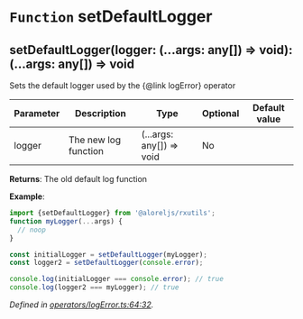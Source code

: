 # `Function` setDefaultLogger

## setDefaultLogger(logger: (...args: any[]) => void): (...args: any[]) => void

Sets the default logger used by the {@link logError} operator

| **Parameter** | **Description** | **Type** | **Optional** | **Default value** |
|---------------|-----------------|----------|--------------|-------------------|
| logger | The new log function | <span>(...args: any[]) => void</span> | No |  |

**Returns**: The old default log function

**Example**:
```typescript
import {setDefaultLogger} from '@aloreljs/rxutils';
function myLogger(...args) {
  // noop
}

const initialLogger = setDefaultLogger(myLogger);
const logger2 = setDefaultLogger(console.error);

console.log(initialLogger === console.error); // true
console.log(logger2 === myLogger); // true
```

*Defined in [operators/logError.ts:64:32](https://github.com/Alorel/rxutils/blob/b6df7ef/src/operators/logError.ts#L64).*